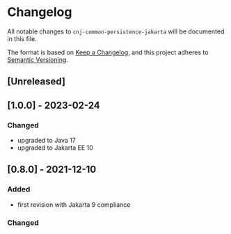 # Changelog
All notable changes to `cnj-common-persistence-jakarta` will be documented in this file.

The format is based on [Keep a Changelog](https://keepachangelog.com/en/1.0.0/),
and this project adheres to [Semantic Versioning](https://semver.org/spec/v2.0.0.html).

## [Unreleased]

## [1.0.0] - 2023-02-24
### Changed
- upgraded to Java 17
- upgraded to Jakarta EE 10

## [0.8.0] - 2021-12-10
### Added
- first revision with Jakarta 9 compliance
### Changed
